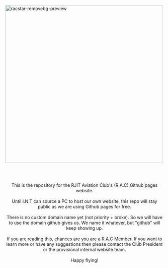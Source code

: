 <img width="500" height="500" alt="racstar-removebg-preview" src="https://github.com/user-attachments/assets/4ecc7370-d343-4ddf-b63b-99257eeda4b9" />

<br><br>
<p><center> This is the repository for the RJIT Aviation Club's (R.A.C) Github pages website.
<br><br>
Until I.N.T can source a PC to host our own website, this repo will stay public as we are using Github pages for free.
<br><br>
There is no custom domain name yet (not priority + broke). So we will have to use the domain github gives us. We name it whatever, but "github" will keep showing up. 
<br><br>
If you are reading this, chances are you are a R.A.C Member. If you want to learn more or have any suggestions then please contact the Club President or the provisional internal website team.
<br><br>
Happy flying!</p>
